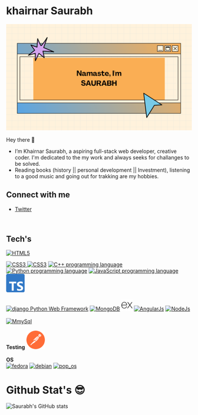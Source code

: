 # khairnar Saurabh

![Saurabh's GitHub Banner](./assets/saurabh.png)

Hey there 👋

- I’m Khairnar Saurabh, a aspiring full-stack web developer, creative coder. I'm dedicated to the my work and always seeks for challanges to be solved. 
- Reading books (history || personal development || Investment), listening to a good music and going out for trakking are my hobbies.


## Connect with me 
- [Twitter](https://twitter.com/aka__sawy)
<br>

## Tech's

<!-- HTML5 logo -->
<a href='#'><img height="30" alt="HTML5" src="https://upload.wikimedia.org/wikipedia/commons/3/38/HTML5_Badge.svg">
<!-- CSS3 logo -->
<img height="40" alt="CSS3" src="https://upload.wikimedia.org/wikipedia/commons/thumb/d/d5/CSS3_logo_and_wordmark.svg/256px-CSS3_logo_and_wordmark.svg.png">
<!-- bootstrap -->
<img height="40" alt="CSS3" src="https://upload.wikimedia.org/wikipedia/commons/b/b2/Bootstrap_logo.svg"></a>
<!-- C++ logo -->
<a href="https://devdocs.io/cpp/"><img width="50" alt="C++ programming language" src="https://upload.wikimedia.org/wikipedia/commons/1/18/ISO_C%2B%2B_Logo.svg"></a>
<!-- Python logo -->
<a href="https://docs.python.org"><img width="50" alt="Python programming language" src="https://upload.wikimedia.org/wikipedia/commons/c/c3/Python-logo-notext.svg"></a>
<!-- JS logo -->
<a title="JS" href="https://developer.mozilla.org/en-US/docs/Web/JavaScript"><img width="50" alt="JavaScript programming language" src="https://upload.wikimedia.org/wikipedia/commons/9/99/Unofficial_JavaScript_logo_2.svg"></a>
<!-- Ts logo -->
<a title="TYPESCRIPT" href="https://www.typescriptlang.org/docs/"><img width="50" src="./assets/ts.svg"></a>
<br><br>
<!-- django logo -->
<a title="django" href="http://www.djangoproject.com"><img width="80" alt="django Python Web Framework" src="https://static.djangoproject.com/img/logos/django-logo-positive.svg"></a>
<!-- MongoDB logo -->
<a title="MongoDB" href="https://docs.mongodb.com"><img width="90" alt="MongoDB" src="https://upload.wikimedia.org/wikipedia/commons/9/93/MongoDB_Logo.svg"></a>
<!-- ExpressJs logo -->
<a title="ExpressJs" href="https://expressjs.com/"><img width="30" alt="ExpressJs" src="./assets/ex.svg"></a>
<!-- AngularJs logo -->
<a title="AngularJs" href="https://angular.io/"><img width="30" alt="AngularJs" src="https://upload.wikimedia.org/wikipedia/commons/c/cf/Angular_full_color_logo.svg"></a>
<!-- Nodejs logo -->
<a title="NodeJs" href="https://nodejs.org/"><img width="90" alt="NodeJs" src="https://upload.wikimedia.org/wikipedia/commons/7/7e/Node.js_logo_2015.svg"></a>
<!-- MmySql Logo -->
<br><br>
<a title="MySql" href="https://dev.mysql.com/doc/"><img width="60" alt="MmySql" src="https://www.mysql.com/common/logos/logo-mysql-170x115.png"></a>
<br><br>
<b>Testing</b>
<img width="50" alt="postman" style="display:inline" src="./assets/postman.svg">
<br><br>
<b>OS</b><br>
<a title="fedora linux 33" href="https://getfedora.org/"><img width="60" alt="fedora" src="https://upload.wikimedia.org/wikipedia/commons/b/bd/Fedora-logo.svg"></a>
<a title="debian linux" href="https://www.debian.org/"><img width="60" alt="debian" src="https://upload.wikimedia.org/wikipedia/commons/6/6c/Faenza-distributor-logo-debian.svg"></a>
<a title="pop os" href="https://pop.system76.com/"><img width="60" alt="pop_os" src="https://upload.wikimedia.org/wikipedia/commons/c/c5/Pop_OS-Logo-nobg.svg"></a>



# Github Stat's :sunglasses:
![Saurabh's GitHub stats](https://github-readme-stats.vercel.app/api?username=khairnarsaurabh23&theme=cobalt&show_icons=true)
